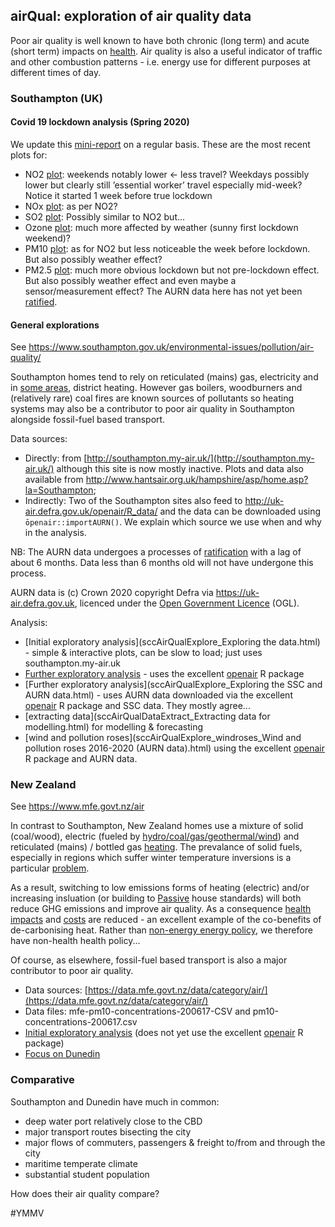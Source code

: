 ## airQual: exploration of air quality data

Poor air quality is well known to have both chronic (long term) and acute (short term) impacts on [health](http://www.erg.kcl.ac.uk/Research/home/projects/personalised-health-impacts.html). Air quality is also a useful indicator of traffic and other combustion patterns - i.e. energy use for different purposes at different times of day.

### Southampton (UK) 

#### Covid 19 lockdown analysis (Spring 2020)

We update this [mini-report](https://cfsotago.github.io/airQual/sccAirQualExplore_lockdown_Exploring%20the%20effect%20of%20UK%20covid%2019%20lockdown%20on%20air%20quality.html) on a regular basis. These are the most recent plots for:

 * NO2 [plot](https://cfsotago.github.io/airQual/sccAirQualExplore_lockdown_Exploring%20the%20effect%20of%20UK%20covid%2019%20lockdown%20on%20air%20quality.html#fig:no2recent): weekends notably lower <- less travel? Weekdays possibly lower but clearly still ’essential worker’ travel especially mid-week? Notice it started 1 week before true lockdown
 * NOx [plot](https://cfsotago.github.io/airQual/sccAirQualExplore_lockdown_Exploring%20the%20effect%20of%20UK%20covid%2019%20lockdown%20on%20air%20quality.html#fig:noxrecent): as per NO2?
 * SO2 [plot](https://cfsotago.github.io/airQual/sccAirQualExplore_lockdown_Exploring%20the%20effect%20of%20UK%20covid%2019%20lockdown%20on%20air%20quality.html#fig:so2recent): Possibly similar to NO2 but...
 * Ozone [plot](sccAirQualExplore_lockdown_Exploring%20the%20effect%20of%20UK%20covid%2019%20lockdown%20on%20air%20quality.html#fig:03recent): much more affected by weather (sunny first lockdown weekend)?
 * PM10 [plot](sccAirQualExplore_lockdown_Exploring%20the%20effect%20of%20UK%20covid%2019%20lockdown%20on%20air%20quality.html#fig:pm10recent): as for NO2 but less noticeable the week before lockdown. But also possibly weather effect?
 * PM2.5 [plot](sccAirQualExplore_lockdown_Exploring%20the%20effect%20of%20UK%20covid%2019%20lockdown%20on%20air%20quality.html#fig:pm25recent): much more obvious lockdown but not pre-lockdown effect. But also possibly weather effect and even maybe a sensor/measurement effect? The AURN data here has not yet been [ratified](https://uk-air.defra.gov.uk/assets/documents/Data_Validation_and_Ratification_Process_Apr_2017.pdf).


#### General explorations

See https://www.southampton.gov.uk/environmental-issues/pollution/air-quality/

Southampton homes tend to rely on reticulated (mains) gas, electricity and in [some areas](https://datashine.org.uk/#table=QS415EW&col=QS415EW0007&ramp=YlOrRd&layers=BTTT&zoom=12&lon=-1.4252&lat=50.9258), district heating. However gas boilers, woodburners and (relatively rare) coal fires are known sources of pollutants so heating systems may also be a contributor to poor air quality in Southampton alongside fossil-fuel based transport.

Data sources: 
 
 * Directly: from [http://southampton.my-air.uk/](http://southampton.my-air.uk/) although this site is now mostly inactive. Plots and data also available from http://www.hantsair.org.uk/hampshire/asp/home.asp?la=Southampton;
 * Indirectly: Two of the Southampton sites also feed to http://uk-air.defra.gov.uk/openair/R_data/ and the data can be downloaded using `ōpenair::importAURN()`. We explain which source we use when and why in the analysis.
 
 
NB: The AURN data undergoes a processes of  [ratification](https://uk-air.defra.gov.uk/assets/documents/Data_Validation_and_Ratification_Process_Apr_2017.pdf) with a lag of about 6 months. Data less than 6 months old will not have undergone this process.

AURN data is (c) Crown 2020 copyright Defra via https://uk-air.defra.gov.uk, licenced under the [Open Government Licence](http://www.nationalarchives.gov.uk/doc/open-government-licence/version/2/) (OGL).

 Analysis:
 
 * [Initial exploratory analysis](sccAirQualExplore_Exploring the data.html) - simple & interactive plots, can be slow to load; just uses southampton.my-air.uk
 * [Further exploratory analysis](sccAirQualExploreAURN.html) - uses the excellent [openair](http://davidcarslaw.github.io/openair/) R package
 * [Further exploratory analysis](sccAirQualExplore_Exploring the SSC and AURN data.html) - uses AURN data downloaded via the excellent [openair](http://davidcarslaw.github.io/openair/) R package and SSC data. They mostly agree...
 * [extracting data](sccAirQualDataExtract_Extracting data for modelling.html) for modelling & forecasting
 * [wind and pollution roses](sccAirQualExplore_windroses_Wind and pollution roses 2016-2020 (AURN data).html) using the excellent [openair](http://davidcarslaw.github.io/openair/) R package and AURN data.
 
### New Zealand

See https://www.mfe.govt.nz/air

In contrast to Southampton, New Zealand homes use a mixture of solid (coal/wood), electric (fueled by [hydro/coal/gas/geothermal/wind](https://cfsotago.github.io/gridCarbon)) and reticulated (mains) / bottled gas [heating](https://www.branz.co.nz/cms_display.php?st=1&pg=20015&sn=378&forced_id=yes). The prevalance of solid fuels, especially in regions which suffer winter temperature inversions is a particular [problem](https://www.niwa.co.nz/news/students-scientists-citizens-study-arrowtowns-ailing-air).

As a result, switching to low emissions forms of heating (electric) and/or increasing insluation (or building to [Passive](https://passivehouse.nz/) house standards) will both reduce GHG emissions and improve air quality. As a consequence [health impacts](https://www.bmj.com/content/334/7591/460.short) and [costs](https://jech.bmj.com/content/63/4/271.short) are reduced - an excellent example of the co-benefits of de-carbonising heat. Rather than [non-energy energy policy](http://www.ukerc.ac.uk/publications/impact-of-non-energy-policies-on-energy-systems.html), we therefore have non-health health policy...

Of course, as elsewhere, fossil-fuel based transport is also a major contributor to poor air quality.

 * Data sources: [https://data.mfe.govt.nz/data/category/air/](https://data.mfe.govt.nz/data/category/air/)
 * Data files: mfe-pm10-concentrations-200617-CSV and pm10-concentrations-200617.csv
 * [Initial exploratory analysis](nzAirQualExplore.html) (does not yet use the excellent [openair](http://davidcarslaw.github.io/openair/) R package)
 * [Focus on Dunedin](???)

  
### Comparative

Southampton and Dunedin have much in common:

 * deep water port relatively close to the CBD
 * major transport routes bisecting the city
 * major flows of commuters, passengers & freight to/from and through the city
 * maritime temperate climate
 * substantial student population
 
How does their air quality compare?

 #YMMV
